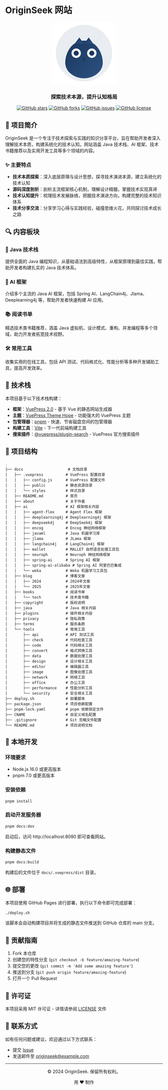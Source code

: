 # OriginSeek 网站

<div align="center">
  <img src="./docs/.vuepress/public/logo.svg" alt="OriginSeek Logo" width="200" height="200">
  <h3>探索技术本源，提升认知格局</h3>
  <p>
    <a href="https://github.com/originseek/originseek-website/stargazers"><img alt="GitHub stars" src="https://img.shields.io/github/stars/originseek/originseek-website?style=flat-square"></a>
    <a href="https://github.com/originseek/originseek-website/network"><img alt="GitHub forks" src="https://img.shields.io/github/forks/originseek/originseek-website?style=flat-square"></a>
    <a href="https://github.com/originseek/originseek-website/issues"><img alt="GitHub issues" src="https://img.shields.io/github/issues/originseek/originseek-website?style=flat-square"></a>
    <a href="https://github.com/originseek/originseek-website/blob/main/LICENSE"><img alt="GitHub license" src="https://img.shields.io/github/license/originseek/originseek-website?style=flat-square"></a>
  </p>
</div>

## 📖 项目简介

OriginSeek 是一个专注于技术探索与实践的知识分享平台，旨在帮助开发者深入理解技术本质，构建系统化的技术认知。网站涵盖 Java 技术栈、AI 框架、技术书籍推荐以及实用开发工具等多个领域的内容。

### ✨ 主要特点

- **技术本质探索**：深入底层原理与设计思想，探寻技术演进本源，建立系统化的技术认知
- **源码深度剖析**：剖析主流框架核心机制，理解设计精髓，掌握技术实现真谛
- **技术认知提升**：梳理技术发展脉络，把握技术演进方向，构建完整的技术知识体系
- **技术分享交流**：分享学习心得与实践经验，碰撞思维火花，共同探讨技术成长之路

## 🔍 内容板块

### 🍵 Java 技术栈

提供全面的 Java 编程知识，从基础语法到高级特性，从框架原理到最佳实践，帮助开发者构建扎实的 Java 技术体系。

### 🤖 AI 框架

介绍多个主流的 Java AI 框架，包括 Spring AI、LangChain4j、Jlama、Deeplearning4j 等，帮助开发者快速构建 AI 应用。

### 📚 阅读书单

精选技术类书籍推荐，涵盖 Java 虚拟机、设计模式、重构、并发编程等多个领域，助力开发者拓宽技术视野。

### 🛠️ 常用工具

收集实用的在线工具，包括 API 测试、代码格式化、性能分析等多种开发辅助工具，提高开发效率。

## 🔧 技术栈

本项目基于以下技术栈构建：

- **框架**：[VuePress 2.0](https://v2.vuepress.vuejs.org/zh/) - 基于 Vue 的静态网站生成器
- **主题**：[VuePress Theme Hope](https://theme-hope.vuejs.press/zh/) - 功能强大的 VuePress 主题
- **包管理器**：[pnpm](https://pnpm.io/zh/) - 快速、节省磁盘空间的包管理器
- **构建工具**：[Vite](https://vitejs.dev/) - 下一代前端构建工具
- **搜索插件**：[@vuepress/plugin-search](https://v2.vuepress.vuejs.org/zh/reference/plugin/search.html) - VuePress 官方搜索插件

## 📂 项目结构

```
.
├── docs                    # 文档目录
│   ├── .vuepress          # VuePress 配置目录
│   │   ├── config.js      # VuePress 配置文件
│   │   ├── public         # 静态资源目录
│   │   └── styles         # 样式目录
│   ├── README.md          # 首页
│   ├── about              # 关于作者
│   ├── ai                 # AI 框架相关内容
│   │   ├── agent-flex     # Agent Flex 框架
│   │   ├── deeplearning4j # Deeplearning4j 框架
│   │   ├── deepseek4j     # DeepSeek4j 框架
│   │   ├── encog          # Encog 神经网络框架
│   │   ├── javaml         # Java 机器学习库
│   │   ├── jlama          # JLama 框架
│   │   ├── langchain4j    # LangChain4j 框架
│   │   ├── mallet         # MALLET 自然语言处理工具包
│   │   ├── neuroph        # Neuroph 神经网络框架
│   │   ├── spring-ai      # Spring AI 框架
│   │   ├── spring-ai-alibaba # Spring AI 阿里巴巴集成
│   │   └── weka           # Weka 机器学习工具包
│   ├── blog               # 博客文章
│   │   ├── 2024           # 2024年文章
│   │   └── 2025           # 2025年文章
│   ├── books              # 阅读书单
│   │   └── tech           # 技术类书籍
│   ├── copyright          # 版权说明
│   ├── java               # Java 相关内容
│   ├── plugins            # 插件相关内容
│   ├── privacy            # 隐私政策
│   ├── terms              # 服务条款
│   └── tools              # 常用工具
│       ├── api            # API 测试工具
│       ├── check          # 代码检查工具
│       ├── code           # 代码相关工具
│       ├── convert        # 格式转换工具
│       ├── data           # 数据处理工具
│       ├── design         # 设计相关工具
│       ├── editor         # 编辑器工具
│       ├── image          # 图像处理工具
│       ├── network        # 网络工具
│       ├── office         # 办公工具
│       ├── performance    # 性能分析工具
│       └── security       # 安全相关工具
├── deploy.sh              # 部署脚本
├── package.json           # 项目依赖配置
├── pnpm-lock.yaml         # pnpm 依赖锁定文件
├── CNAME                  # 自定义域名配置
├── .gitignore             # Git 忽略文件配置
└── README.md              # 项目说明文档
```

## 🚀 本地开发

### 环境要求

- Node.js 16.0 或更高版本
- pnpm 7.0 或更高版本

### 安装依赖

```bash
pnpm install
```

### 启动开发服务器

```bash
pnpm docs:dev
```

启动后，访问 http://localhost:8080 即可查看网站。

### 构建静态文件

```bash
pnpm docs:build
```

构建后的文件位于 `docs/.vuepress/dist` 目录。

## 🌐 部署

本项目使用 GitHub Pages 进行部署，执行以下命令即可完成部署：

```bash
./deploy.sh
```

该脚本会自动构建项目并将生成的静态文件推送到 GitHub 仓库的 main 分支。

## 🤝 贡献指南

1. Fork 本仓库
2. 创建您的特性分支 (`git checkout -b feature/amazing-feature`)
3. 提交您的更改 (`git commit -m 'Add some amazing feature'`)
4. 推送到分支 (`git push origin feature/amazing-feature`)
5. 打开一个 Pull Request

## 📄 许可证

本项目采用 MIT 许可证 - 详情请参阅 [LICENSE](LICENSE) 文件

## 📮 联系方式

如有任何问题或建议，欢迎通过以下方式联系：

- 提交 [Issue](https://github.com/originseek/originseek-website/issues)
- 发送邮件至 [originseek@example.com](mailto:originseek@example.com)

---

<div align="center">
  <p>© 2024 OriginSeek. 保留所有权利。</p>
  <p>用 ❤️ 制作</p>
</div>